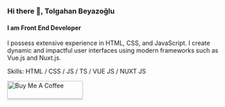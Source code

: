 ### Hi there 👋, Tolgahan Beyazoğlu
#### I am Front End Developer
I possess extensive experience in HTML, CSS, and JavaScript. I create dynamic and impactful user interfaces using modern frameworks such as Vue.js and Nuxt.js.

Skills: HTML / CSS / JS / TS /  VUE JS / NUXT JS

<a href="https://www.buymeacoffee.com/tolgahan" target="_blank"><img src="https://www.buymeacoffee.com/assets/img/custom_images/orange_img.png" alt="Buy Me A Coffee" style="height: 41px !important;width: 174px !important;box-shadow: 0px 3px 2px 0px rgba(190, 190, 190, 0.5) !important;-webkit-box-shadow: 0px 3px 2px 0px rgba(190, 190, 190, 0.5) !important;" ></a>



